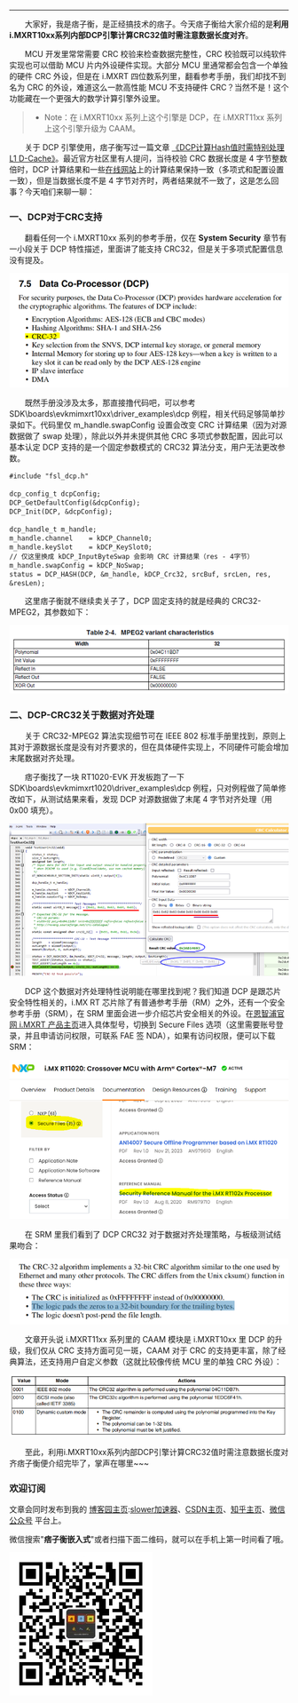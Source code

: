 


---


　　大家好，我是痞子衡，是正经搞技术的痞子。今天痞子衡给大家介绍的是**利用i.MXRT10xx系列内部DCP引擎计算CRC32值时需注意数据长度对齐**。


　　MCU 开发里常常需要 CRC 校验来检查数据完整性，CRC 校验既可以纯软件实现也可以借助 MCU 片内外设硬件实现。大部分 MCU 里通常都会包含一个单独的硬件 CRC 外设，但是在 i.MXRT 四位数系列里，翻看参考手册，我们却找不到名为 CRC 的外设，难道这么一款高性能 MCU 不支持硬件 CRC？当然不是！这个功能藏在一个更强大的数学计算引擎外设里。



> * Note：在 i.MXRT10xx 系列上这个引擎是 DCP，在 i.MXRT11xx 系列上这个引擎升级为 CAAM。


　　关于 DCP 引擎使用，痞子衡写过一篇文章 [《DCP计算Hash值时需特别处理L1 D\-Cache》](https://github.com)。最近官方社区里有人提问，当待校验 CRC 数据长度是 4 字节整数倍时，DCP 计算结果和一些[在线网站](https://github.com)上的计算结果保持一致（多项式和配置设置一致），但是当数据长度不是 4 字节对齐时，两者结果就不一致了，这是怎么回事？今天咱们来聊一聊：


### 一、DCP对于CRC支持


　　翻看任何一个 i.MXRT10xx 系列的参考手册，仅在 **System Security** 章节有一小段关于 DCP 特性描述，里面讲了能支持 CRC32，但是关于多项式配置信息没有提及。


![](https://raw.githubusercontent.com/JayHeng/pzhmcu-picture/master/cnblogs/i.MXRT10xx_DCP_CRC_feature.PNG)


　　既然手册没涉及太多，那直接撸代码吧，可以参考 SDK\\boards\\evkmimxrt10xx\\driver\_examples\\dcp 例程，相关代码足够简单抄录如下。代码里仅 m\_handle.swapConfig 设置会改变 CRC 计算结果（因为对源数据做了 swap 处理），除此以外并未提供其他 CRC 多项式参数配置，因此可以基本认定 DCP 支持的是一个固定参数模式的 CRC32 算法分支，用户无法更改参数。



```
#include "fsl_dcp.h"

dcp_config_t dcpConfig;
DCP_GetDefaultConfig(&dcpConfig);
DCP_Init(DCP, &dcpConfig);

dcp_handle_t m_handle;
m_handle.channel    = kDCP_Channel0;
m_handle.keySlot    = kDCP_KeySlot0;
// 仅这里换成 kDCP_InputByteSwap 会影响 CRC 计算结果（res - 4字节）
m_handle.swapConfig = kDCP_NoSwap;
status = DCP_HASH(DCP, &m_handle, kDCP_Crc32, srcBuf, srcLen, res, &resLen);

```

　　这里痞子衡就不继续卖关子了，DCP 固定支持的就是经典的 CRC32\-MPEG2，其参数如下：


![](https://raw.githubusercontent.com/JayHeng/pzhmcu-picture/master/cnblogs/Kinetis_Boot_ImageCRC_mpeg2_characteristics.PNG)


### 二、DCP\-CRC32关于数据对齐处理


　　关于 CRC32\-MPEG2 算法实现细节可在 IEEE 802 标准手册里找到，原则上其对于源数据长度是没有对齐要求的，但在具体硬件实现上，不同硬件可能会增加末尾数据对齐处理。


　　痞子衡找了一块 RT1020\-EVK 开发板跑了一下 SDK\\boards\\evkmimxrt1020\\driver\_examples\\dcp 例程，只对例程做了简单修改如下，从测试结果来看，发现 DCP 对源数据做了末尾 4 字节对齐处理（用 0x00 填充）。


![](https://raw.githubusercontent.com/JayHeng/pzhmcu-picture/master/cnblogs/i.MXRT10xx_DCP_CRC_test.png)


　　DCP 这个数据对齐处理特性说明能在哪里找到呢？我们知道 DCP 是跟芯片安全特性相关的，i.MX RT 芯片除了有普通参考手册（RM）之外，还有一个安全参考手册（SRM），在 SRM 里面会进一步介绍芯片安全相关的外设。在[恩智浦官网 i.MXRT 产品主页](https://github.com)进入具体型号，切换到 Secure Files 选项（这里需要账号登录，并且申请访问权限，可联系 FAE 签 NDA），如果有访问权限，便可以下载 SRM：


![](https://raw.githubusercontent.com/JayHeng/pzhmcu-picture/master/cnblogs/i.MXRT10xx_DCP_CRC_SecureFile.PNG)


　　在 SRM 里我们看到了 DCP CRC32 对于数据对齐处理策略，与板级测试结果吻合：


![](https://raw.githubusercontent.com/JayHeng/pzhmcu-picture/master/cnblogs/i.MXRT10xx_DCP_CRC_SRM_note.PNG)


　　文章开头说 i.MXRT11xx 系列里的 CAAM 模块是 i.MXRT10xx 里 DCP 的升级，我们仅从 CRC 支持方面可见一斑，CAAM 对于 CRC 的支持更丰富，除了经典算法，还支持用户自定义参数（这就比较像传统 MCU 里的单独 CRC 外设）：


![](https://raw.githubusercontent.com/JayHeng/pzhmcu-picture/master/cnblogs/i.MXRT10xx_DCP_CRC_CAAM_fea.PNG)


　　至此，利用i.MXRT10xx系列内部DCP引擎计算CRC32值时需注意数据长度对齐痞子衡便介绍完毕了，掌声在哪里\~\~\~


### 欢迎订阅


文章会同时发布到我的 [博客园主页](https://github.com):[slower加速器](https://jisuanqi.org)、[CSDN主页](https://github.com)、[知乎主页](https://github.com)、[微信公众号](https://github.com) 平台上。


微信搜索"**痞子衡嵌入式**"或者扫描下面二维码，就可以在手机上第一时间看了哦。


![](https://raw.githubusercontent.com/JayHeng/pzhmcu-picture/master/github/pzhMcu_qrcode_258x258.jpg)


